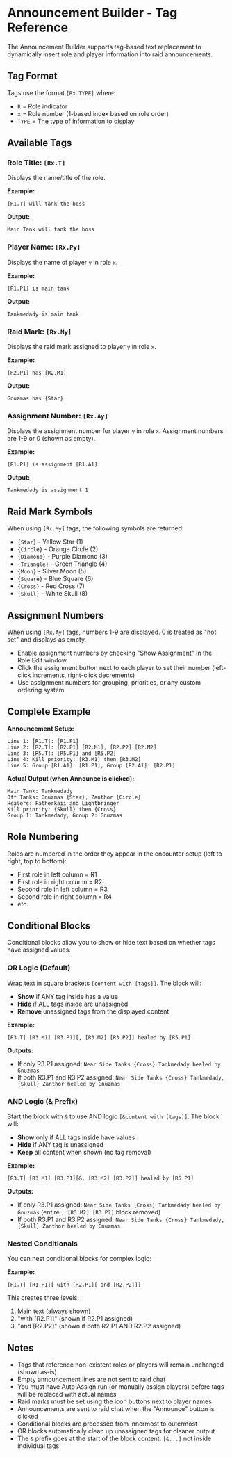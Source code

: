 # Announcement Builder - Tag Reference

The Announcement Builder supports tag-based text replacement to dynamically insert role and player information into raid announcements.

## Tag Format

Tags use the format `[Rx.TYPE]` where:
- `R` = Role indicator
- `x` = Role number (1-based index based on role order)
- `TYPE` = The type of information to display

## Available Tags

### Role Title: `[Rx.T]`
Displays the name/title of the role.

**Example:**
```
[R1.T] will tank the boss
```
**Output:**
```
Main Tank will tank the boss
```

### Player Name: `[Rx.Py]`
Displays the name of player `y` in role `x`.

**Example:**
```
[R1.P1] is main tank
```
**Output:**
```
Tankmedady is main tank
```

### Raid Mark: `[Rx.My]`
Displays the raid mark assigned to player `y` in role `x`.

**Example:**
```
[R2.P1] has [R2.M1]
```
**Output:**
```
Gnuzmas has {Star}
```

### Assignment Number: `[Rx.Ay]`
Displays the assignment number for player `y` in role `x`. Assignment numbers are 1-9 or 0 (shown as empty).

**Example:**
```
[R1.P1] is assignment [R1.A1]
```
**Output:**
```
Tankmedady is assignment 1
```

## Raid Mark Symbols

When using `[Rx.My]` tags, the following symbols are returned:
- `{Star}` - Yellow Star (1)
- `{Circle}` - Orange Circle (2)
- `{Diamond}` - Purple Diamond (3)
- `{Triangle}` - Green Triangle (4)
- `{Moon}` - Silver Moon (5)
- `{Square}` - Blue Square (6)
- `{Cross}` - Red Cross (7)
- `{Skull}` - White Skull (8)

## Assignment Numbers

When using `[Rx.Ay]` tags, numbers 1-9 are displayed. 0 is treated as "not set" and displays as empty.
- Enable assignment numbers by checking "Show Assignment" in the Role Edit window
- Click the assignment button next to each player to set their number (left-click increments, right-click decrements)
- Use assignment numbers for grouping, priorities, or any custom ordering system

## Complete Example

**Announcement Setup:**
```
Line 1: [R1.T]: [R1.P1]
Line 2: [R2.T]: [R2.P1] [R2.M1], [R2.P2] [R2.M2]
Line 3: [R5.T]: [R5.P1] and [R5.P2]
Line 4: Kill priority: [R3.M1] then [R3.M2]
Line 5: Group [R1.A1]: [R1.P1], Group [R2.A1]: [R2.P1]
```

**Actual Output (when Announce is clicked):**
```
Main Tank: Tankmedady
Off Tanks: Gnuzmas {Star}, Zanthor {Circle}
Healers: Fatherkaii and Lightbringer
Kill priority: {Skull} then {Cross}
Group 1: Tankmedady, Group 2: Gnuzmas
```

## Role Numbering

Roles are numbered in the order they appear in the encounter setup (left to right, top to bottom):
- First role in left column = R1
- First role in right column = R2
- Second role in left column = R3
- Second role in right column = R4
- etc.

## Conditional Blocks

Conditional blocks allow you to show or hide text based on whether tags have assigned values.

### OR Logic (Default)

Wrap text in square brackets `[content with [tags]]`. The block will:
- **Show** if ANY tag inside has a value
- **Hide** if ALL tags inside are unassigned
- **Remove** unassigned tags from the displayed content

**Example:**
```
[R3.T] [R3.M1] [R3.P1][, [R3.M2] [R3.P2]] healed by [R5.P1]
```

**Outputs:**
- If only R3.P1 assigned: `Near Side Tanks {Cross} Tankmedady healed by Gnuzmas`
- If both R3.P1 and R3.P2 assigned: `Near Side Tanks {Cross} Tankmedady, {Skull} Zanthor healed by Gnuzmas`

### AND Logic (& Prefix)

Start the block with `&` to use AND logic `[&content with [tags]]`. The block will:
- **Show** only if ALL tags inside have values
- **Hide** if ANY tag is unassigned
- **Keep** all content when shown (no tag removal)

**Example:**
```
[R3.T] [R3.M1] [R3.P1][&, [R3.M2] [R3.P2]] healed by [R5.P1]
```

**Outputs:**
- If only R3.P1 assigned: `Near Side Tanks {Cross} Tankmedady healed by Gnuzmas` (entire `, [R3.M2] [R3.P2]` block removed)
- If both R3.P1 and R3.P2 assigned: `Near Side Tanks {Cross} Tankmedady, {Skull} Zanthor healed by Gnuzmas`

### Nested Conditionals

You can nest conditional blocks for complex logic:

**Example:**
```
[R1.T] [R1.P1][ with [R2.P1][ and [R2.P2]]]
```

This creates three levels:
1. Main text (always shown)
2. "with [R2.P1]" (shown if R2.P1 assigned)
3. "and [R2.P2]" (shown if both R2.P1 AND R2.P2 assigned)

## Notes

- Tags that reference non-existent roles or players will remain unchanged (shown as-is)
- Empty announcement lines are not sent to raid chat
- You must have Auto Assign run (or manually assign players) before tags will be replaced with actual names
- Raid marks must be set using the icon buttons next to player names
- Announcements are sent to raid chat when the "Announce" button is clicked
- Conditional blocks are processed from innermost to outermost
- OR blocks automatically clean up unassigned tags for cleaner output
- The `&` prefix goes at the start of the block content: `[&...]` not inside individual tags
